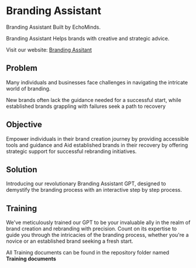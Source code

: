 # Branding Assistant

Branding Assistant Built by EchoMinds.

Branding Assistant Helps brands with creative and strategic advice.

Visit our website: [Branding Assitant](https://chat.openai.com/g/g-PtX1gUX7I-branding-assistant)

## Problem

Many individuals and businesses face challenges in navigating the intricate world of branding.

New brands often lack the guidance needed for a successful start, while established brands grappling with failures seek a path to recovery

## Objective

Empower individuals in their brand creation journey by providing accessible tools and guidance and Aid established brands in their recovery by offering strategic support for successful rebranding initiatives.

## Solution

Introducing our revolutionary Branding Assistant GPT, designed to demystify the branding process with an interactive step by step process.

## Training

We've meticulously trained our GPT to be your invaluable ally in the realm of brand creation and rebranding with precision. Count on its expertise to guide you through the intricacies of the branding process, whether you're a novice or an established brand seeking a fresh start.

All Training documents can be found in the repository folder named **Training documents**

